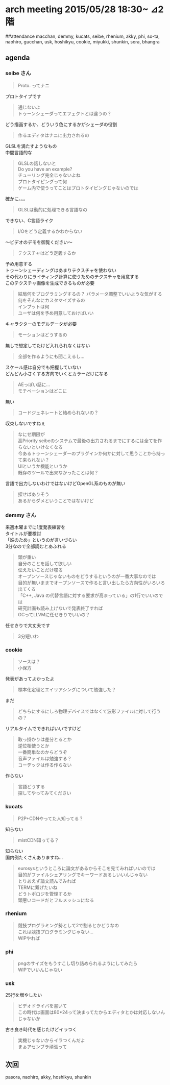 arch meeting 2015/05/28 18:30~ ⊿2階
====

##attendance
macchan, demmy, kucats, seibe, rhenium, akky, phi, so-ta, naohiro, gucchan, usk, hoshikyu, cookie, miyukki, shunkin, sora, bhangra  

agenda
---
### seibe さん
>Proto. ってナニ  

プロトタイプです  
>通じないよ  
トゥーンシェーダってエフェクトとは違うの？  

どう描画するか、どういう色にするかがシェーダの役割  
>作るエディタはナニに出力されるの  

GLSLを満たすようなもの  
中間言語的な  
>GLSLの話しないと  
Do you have an example?  
チューリング完全じゃないよね  
プロトタイピングって何  
ゲーム内で使うってことはプロトタイピングじゃないのでは  

確かに。。。  
>GLSLは動的に処理できる言語なの  

できない、C言語ライク  
>I/Oをどう定義するかわからない  

〜ビデオのデモを御覧ください〜  
>テクスチャはどう定義するか  

予め用意する  
トゥーンシェーディングはあまりテクスチャを使わない  
その代わりにライティング計算に使うためのテクスチャを用意する  
このテクスチャ画像を生成できるものが必要  
>結局何をプログラミングするの？
パラメータ調整でいいような気がする  
何をそんなにカスタマイズするの  
インプットは何  
ユーザは何を予め用意しておけばいい  

キャラクターのモデルデータが必要  
>モーションはどうするの  

無しで想定してたけど入れられなくはない  
>全部を作るようにも聞こえるし…  

スケール感は自分でも把握していない  
どんどん小さくする方向でいくとカラーだけになる  
>AEっぽい話に…  
モチベーションはどこに  

無い  
>コードジェネレートと絡められないの？  

収束しないですねぇ  
>なにせ期限が  
高Priority
seibeのシステムで最後の出力されるまでにするには全てを作らないといけなくなる  
今あるトゥーンシェーダーのプラグインか何かに対して思うことから持って来られない？  
UIというか機能というか  
既存のツールで出来なかったことは何？  

言語で出力しないわけではないけどOpenGL系のものが無い  
>探せばありそう  
あるからダメということではないけど  

### demmy さん
来週木曜までに1度発表練習を  
タイトルが要検討  
「誰のため」というのが言いづらい  
3分なので全部読むとあふれる  
>頭が重い  
自分のことを話して欲しい  
伝えたいことだけ喋る  
オープンソースじゃないものをどうするというのが一番大事なのでは  
目的が無いままでオープンソースで作ると言い出したら方向性がいろいろ出てくる  
「C++, Java の代替言語に対する要求が高まっている」の1行でいいのでは  
研究計画も読み上げないで発表終了すれば  
GCってLLVMに任せきりでいいの？  

任せきりで大丈夫です  
>3分短いわ  

### cookie
>ソースは？  
小保方  

発表があってよかったよ  
>標本化定理とエイリアシングについて勉強した？  

まだ
>どちらにするにしろ物理デバイスではなくて波形ファイルに対して行うの？  

リアルタイムでできればいいですけど  

>取っ掛かりは差分とるとか  
逆位相使うとか  
一番簡単なのからどうぞ  
音声ファイルは勉強する？  
コーデックは作る作らない  

作らない  
>言語どうする  
探してやってみてください  

### kucats
>P2P+CDNやってた人知ってる？  

知らない  
>mistCDN知ってる？  

知らない  
国内例たくさんありますね…  

>eurosysというところに論文があるからそこを見てみればいいのでは  
目的がファイルシェアリングでキーワードあるしいいんじゃない  
とりあえず論文読んでみれば  
TERMに繋げたいね  
どうトポロジを管理するか  
頭悪いコードだとフルメッシュになる  


### rhenium
>競技プログラミング勢として2で割るとかどうなの  
これは競技プログラミングじゃない…  
WIPやれば  

### phi
>pngのサイズをもうすこし切り詰められるようにしてみたら  
WIPでいいんじゃない  

### usk
25行を増やしたい  
>ビデオドライバを書いて  
この時代は画面は80*24って決まってたからエディタとかは対応しないんじゃないか  

古き良き時代を感じたけどイラつく  
>実機じゃないからイラつくんだよ  
まぁアセンブラ頑張って  

次回
---
pasora, naohiro, akky, hoshikyu, shunkin
